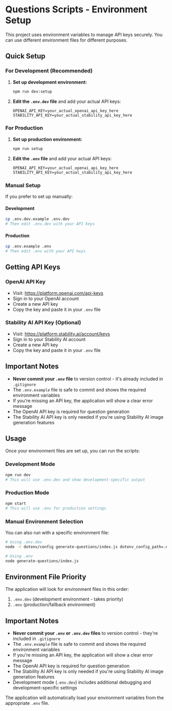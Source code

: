 # Questions Scripts - Environment Setup

This project uses environment variables to manage API keys securely. You can use different environment files for different purposes.

## Quick Setup

### For Development (Recommended)
1. **Set up development environment:**
   ```bash
   npm run dev:setup
   ```

2. **Edit the `.env.dev` file** and add your actual API keys:
   ```env
   OPENAI_API_KEY=your_actual_openai_api_key_here
   STABILITY_API_KEY=your_actual_stability_api_key_here
   ```

### For Production
1. **Set up production environment:**
   ```bash
   npm run setup
   ```

2. **Edit the `.env` file** and add your actual API keys:
   ```env
   OPENAI_API_KEY=your_actual_openai_api_key_here
   STABILITY_API_KEY=your_actual_stability_api_key_here
   ```

### Manual Setup
If you prefer to set up manually:

#### Development
```bash
cp .env.dev.example .env.dev
# Then edit .env.dev with your API keys
```

#### Production
```bash
cp .env.example .env
# Then edit .env with your API keys
```

## Getting API Keys

### OpenAI API Key
- Visit: https://platform.openai.com/api-keys
- Sign in to your OpenAI account
- Create a new API key
- Copy the key and paste it in your `.env` file

### Stability AI API Key (Optional)
- Visit: https://platform.stability.ai/account/keys
- Sign in to your Stability AI account
- Create a new API key
- Copy the key and paste it in your `.env` file

## Important Notes

- **Never commit your `.env` file** to version control - it's already included in `.gitignore`
- The `.env.example` file is safe to commit and shows the required environment variables
- If you're missing an API key, the application will show a clear error message
- The OpenAI API key is required for question generation
- The Stability AI API key is only needed if you're using Stability AI image generation features

## Usage

Once your environment files are set up, you can run the scripts:

### Development Mode
```bash
npm run dev
# This will use .env.dev and show development-specific output
```

### Production Mode
```bash
npm start
# This will use .env for production settings
```

### Manual Environment Selection
You can also run with a specific environment file:
```bash
# Using .env.dev
node -r dotenv/config generate-questions/index.js dotenv_config_path=.env.dev

# Using .env
node generate-questions/index.js
```

## Environment File Priority

The application will look for environment files in this order:
1. `.env.dev` (development environment - takes priority)
2. `.env` (production/fallback environment)

## Important Notes

- **Never commit your `.env` or `.env.dev` files** to version control - they're included in `.gitignore`
- The `.env.example` file is safe to commit and shows the required environment variables
- If you're missing an API key, the application will show a clear error message
- The OpenAI API key is required for question generation
- The Stability AI API key is only needed if you're using Stability AI image generation features
- Development mode (`.env.dev`) includes additional debugging and development-specific settings

The application will automatically load your environment variables from the appropriate `.env` file.
